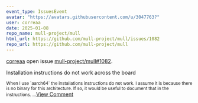 ```yaml
---
event_type: IssuesEvent
avatar: "https://avatars.githubusercontent.com/u/3047763?"
user: correaa
date: 2025-01-08
repo_name: mull-project/mull
html_url: https://github.com/mull-project/mull/issues/1082
repo_url: https://github.com/mull-project/mull
---
```


<a href='https://github.com/correaa' target='_blank'>correaa</a> open issue <a href='https://github.com/mull-project/mull/issues/1082' target='_blank'>mull-project/mull#1082</a>.

<p>Installation instructions do not work across the board</p><small>When I use `aarch64` the installations instructions do not work. I assume it is because there is no binary for this architecture. If so, it would be useful to document that in the instructions....</small><a href='https://github.com/mull-project/mull/issues/1082' target='_blank'>View Comment</a>